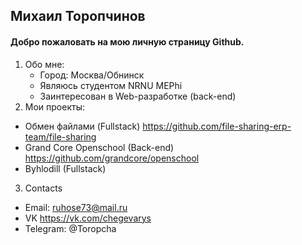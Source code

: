 ## Михаил Торопчинов
#### Добро пожаловать на мою личную страницу Github.

1.	Обо мне:
    * Город: Москва/Обнинск
    * Являюсь студентом NRNU MEPhi
    * Заинтересован в Web-разработке (back-end)
2.	Мои проекты:
*  Обмен файлами (Fullstack) https://github.com/file-sharing-erp-team/file-sharing 
*  Grand Core Openschool (Back-end) https://github.com/grandcore/openschool
*  Byhlodill (Fullstack)
3.	Contacts
*  Email: ruhose73@mail.ru 
*  VK https://vk.com/chegevarys 
*  Telegram: @Toropcha
